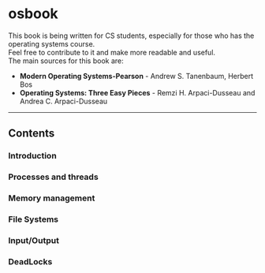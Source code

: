 # osbook

This book is being written for CS students, especially for those who has the operating systems course.  
Feel free to contribute to it and make more readable and useful.  
The main sources for this book are:
- **Modern Operating Systems-Pearson** - Andrew S. Tanenbaum, Herbert Bos
- **Operating Systems: Three Easy Pieces** - Remzi H. Arpaci-Dusseau and Andrea C. Arpaci-Dusseau 
---

## Contents
### Introduction
### Processes and threads
### Memory management
### File Systems
### Input/Output
### DeadLocks
